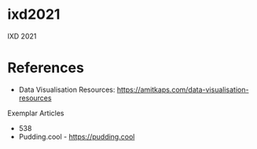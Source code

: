 # ixd2021
IXD 2021

# References


- Data Visualisation Resources: https://amitkaps.com/data-visualisation-resources


Exemplar Articles
- 538 
- Pudding.cool - https://pudding.cool

